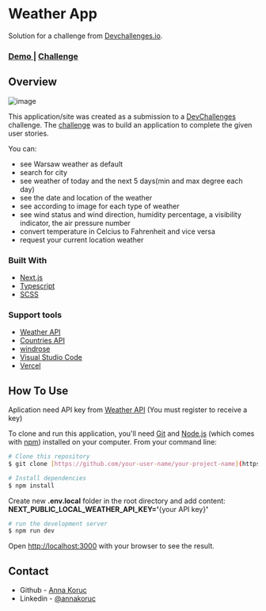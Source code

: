 # Weather App


   Solution for a challenge from  <a href="http://devchallenges.io" target="_blank">Devchallenges.io</a>.

  <h3>
    <a href="https://weather-app-annakoruc.vercel.app/">
      Demo
    </a>
    <span> | </span>
    <a href="https://devchallenges.io/challenges/mM1UIenRhK808W8qmLWv">
      Challenge
    </a>
  </h3>

## Overview

![image](https://user-images.githubusercontent.com/95089940/237056499-383ea455-4c0d-459f-a188-99878b93e5a9.png)

This application/site was created as a submission to a [DevChallenges](https://devchallenges.io/challenges) challenge. The [challenge](https://devchallenges.io/challenges/mM1UIenRhK808W8qmLWv) was to build an application to complete the given user stories.

You can: 
- see Warsaw weather as default
- search for city
- see weather of today and the next 5 days(min and max degree each day)
- see the date and location of the weather
- see according to image for each type of weather
- see wind status and wind direction, humidity percentage, a visibility indicator,  the air pressure number
- convert temperature in Celcius to Fahrenheit and vice versa
- request your current location weather

### Built With

- [Next.js](https://nextjs.org/)
- [Typescript](https://www.typescriptlang.org/)
- [SCSS](https://sass-lang.com/)

### Support tools
- [Weather API](https://www.visualcrossing.com/weather-api)
- [Countries API](https://documenter.getpostman.com/view/1134062/T1LJjU52?version=latest)
- [windrose](https://www.npmjs.com/package/windrose)
- [Visual Studio Code](https://code.visualstudio.com/)
- [Vercel](https://vercel.com/)


## How To Use

Aplication need API key from [Weather API](https://www.visualcrossing.com/weather-api) (You must register to receive a key)

To clone and run this application, you'll need [Git](https://git-scm.com) and [Node.js](https://nodejs.org/en/download/) (which comes with [npm](http://npmjs.com)) installed on your computer. From your command line:

```bash
# Clone this repository
$ git clone [https://github.com/your-user-name/your-project-name](https://github.com/annakoruc/Weather_App.git)

# Install dependencies
$ npm install
```
Create new <b>.env.local</b> folder in the root directory and add content: <b>NEXT_PUBLIC_LOCAL_WEATHER_API_KEY='</b>{your API key}<b>'</b>

```bash
# run the development server
$ npm run dev
```
Open [http://localhost:3000](http://localhost:3000) with your browser to see the result.

## Contact


- Github - [Anna Koruc](https://github.com/annakoruc)
- Linkedin - [@annakoruc](https://www.linkedin.com/in/anna-koruc-043ba01b6/)






